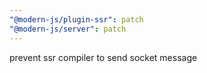 ```yaml
---
"@modern-js/plugin-ssr": patch
"@modern-js/server": patch
---
```


prevent ssr compiler to send socket message
